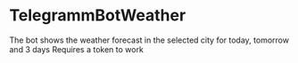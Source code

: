 # TelegrammBotWeather
The bot shows the weather forecast in the selected city for today, tomorrow and 3 days
Requires a token to work
